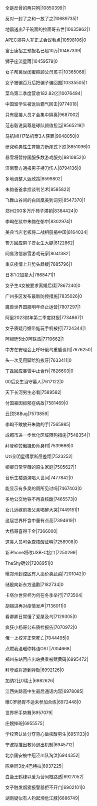 全是反骨的两只狗|10850399|1

反对一封了之和一放了之|10689735|1

地震送出7千碗面的拉面哥去世|10635962|1

APEC领导人非正式会议看点|10598106|0

富士康招工预报名已超10万|10467339|

狮子座流星雨|10459579|0

女子帮离世闺蜜照顾父母孩子|10365068|

女子被骗百万后把骗子骗回国|10335505|1

菜鸟第二季度营收182.82亿|10076494|

中国留学生被讹后霸气回击|9774018|

只有密接人员才会集中隔离|9687002|

范志毅说吴尊是球队颜值担当|9565219|1

马航MH17坠机案3人获罪|9048050|0

研究称男性生育能力断崖式下跌|8851096|0

暴雪将暂停国服多数游戏服务|8810852|0

济南警方通报男子持刀伤人|8794136|0

多地调整入返政策|8599802|

朱韵爸爸拿捏谈判艺术|8585822|

飞舞山谷间的白凤凰美到词穷|8547370|1

郑州200多万斤柿子滞销|8384424|0

李峋在狱中朱韵在郁中|8302974|1

美典当店老板将二战相册捐中国|8164034|

警方回应男子摸女生大腿|8122862|

网易致信暴雪游戏玩家|8041382|

重庆疫情上升势头趋缓|7885796|1

日本1:2加拿大|7868471|1

女子生4女被要求离婚后续|7867240|0

广州多区发布最新防控措施|7835026|0

魔兽世界国服明年终止运营|7807297|1

阿里2023财年第二季度财报|7734867|1

女子质疑月嫂带娃玩手机被打|7724344|1

阿根廷5比0阿联酋|7710662|1

中方在安理会上呼吁俄乌重启谈判|7676250|

头一次见用脚给狗拔牙|7633411|0

丁磊回应暴雪中止合作|7626603|0

00后女生当守墓人|7617122|0

天下长河男生必看|7589582|

付国豪因抑郁症病故|7581469|0

云顶S8Bug|7573859|

李峋不敢放开朱韵的手|7565985|

成都市进一步优化区域限购措施|7548354|1

拜登称赞俄摄影师身材|7539666|0

Uzi全明星得票断层差距|7523252|

卿卿日常李薇的原生家庭|7505627|1

音乐生楼道演唱人世间|7477842|0

能显示有多臭的厕所见过吗|7467403|0

多地公交地铁不再查核酸|7465573|0

女儿远嫁前夜父亲喝醉大哭|7449151|1

这届世界杯含中量有点高|7394619|1

大杨哥喜得千金|7366000|

这类人员可免查核酸证明|7258908|0

新iPhone将改USB-C接口|7250299|

TheShy确诊|7208951|0

曝郑州封控区有人高价卖蔬菜|7201042|0

储殷向新东方道歉|7182734|0

卡塔尔世界杯为何在冬季举行|7173504|

胡锡进再对疫情发声|7136011|0

看卿卿日常懂了爱屋及乌|7129305|0

疯狂小杨哥公布质检报告|7070972|0

俄一上校非正常死亡|7044495|0

点燃我温暖你韩语OST|7004668|

郑州东站回应出站换乘被赋黄码|6995472|

拜登或将遭到弹劾|6992126|0

加纳2比0瑞士|6982626|

江西失踪高中生最后通话内容|6978085|

曝C罗肠胃不适未参加合练|6972448|0

世界杯手势舞|6957079|

庄嫂摔碗|6955575|

学校否认处分穿背心做核酸男生|6951133|0

宁波拟推出教师退出机制|6945712|

北京国安被中冠泾川队淘汰|6944352|

陈幸同3比4巴特拉|6937225|

白鹿王鹤棣以爱为营同框路透|6927052|

女子触发烟雾报警器拒不开门|6902101|0

湖南疑似有人钓起濒危江豚|6886749|

